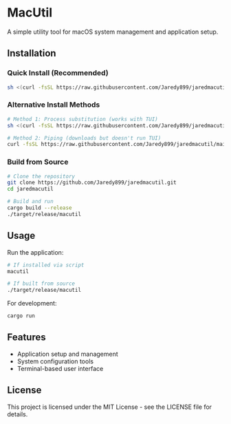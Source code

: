 # MacUtil

A simple utility tool for macOS system management and application setup.

## Installation

### Quick Install (Recommended)
```bash
sh <(curl -fsSL https://raw.githubusercontent.com/Jaredy899/jaredmacutil/main/start.sh)
```

### Alternative Install Methods
```bash
# Method 1: Process substitution (works with TUI)
sh <(curl -fsSL https://raw.githubusercontent.com/Jaredy899/jaredmacutil/main/start.sh)

# Method 2: Piping (downloads but doesn't run TUI)
curl -fsSL https://raw.githubusercontent.com/Jaredy899/jaredmacutil/main/start.sh | sh
```

### Build from Source
```bash
# Clone the repository
git clone https://github.com/Jaredy899/jaredmacutil.git
cd jaredmacutil

# Build and run
cargo build --release
./target/release/macutil
```

## Usage

Run the application:

```bash
# If installed via script
macutil

# If built from source
./target/release/macutil
```

For development:

```bash
cargo run
```

## Features

- Application setup and management
- System configuration tools
- Terminal-based user interface

## License

This project is licensed under the MIT License - see the LICENSE file for details.
